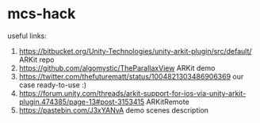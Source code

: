 # mcs-hack

useful links:
1. https://bitbucket.org/Unity-Technologies/unity-arkit-plugin/src/default/ ARKit repo
2. https://github.com/algomystic/TheParallaxView ARKit demo
3. https://twitter.com/thefuturematt/status/1004821303486906369 our case ready-to-use :)
4. https://forum.unity.com/threads/arkit-support-for-ios-via-unity-arkit-plugin.474385/page-13#post-3153415 ARKitRemote
5. https://pastebin.com/J3xYANvA demo scenes description
